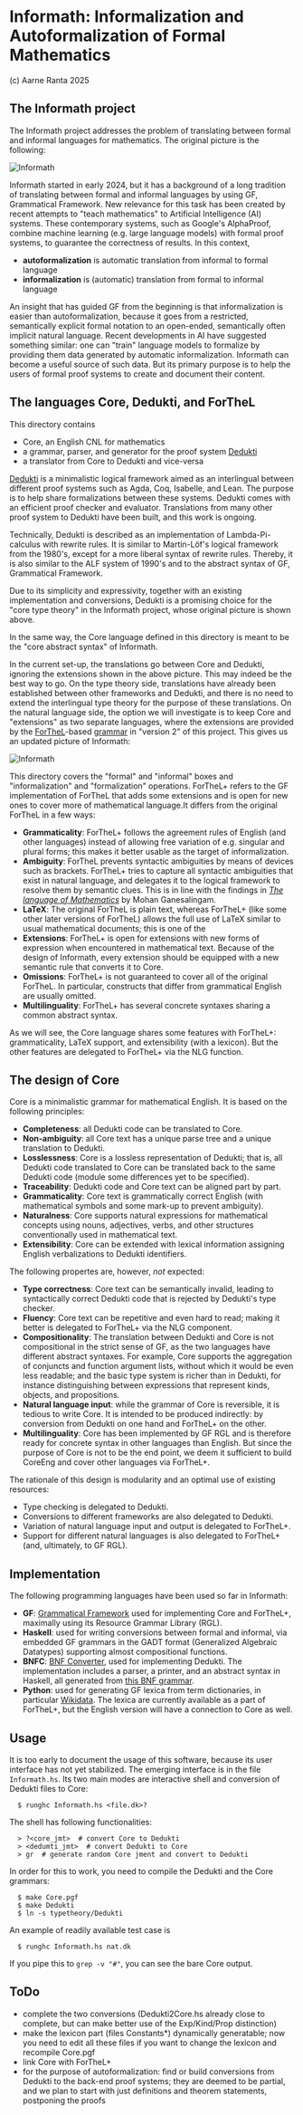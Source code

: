 # Informath: Informalization and Autoformalization of Formal Mathematics

(c) Aarne Ranta 2025

## The Informath project

The Informath project addresses the problem of translating between formal and informal languages for mathematics. The original picture is the following:

![Informath](./informath.png)

Informath started in early 2024, but it has a background of a long tradition of translating between formal and informal languages by using GF, Grammatical Framework. New relevance for this task has been created by recent attempts to "teach mathematics" to Artificial Intelligence (AI) systems. These contemporary systems, such as Google's AlphaProof, combine machine learning (e.g. large language models) with formal proof systems, to guarantee the correctness of results. In this context,

- **autoformalization** is automatic translation from informal to formal language
- **informalization** is (automatic) translation from formal to informal language

An insight that has guided GF from the beginning is that informalization is easier than autoformalization, because it goes from a restricted, semantically explicit formal notation to an open-ended, semantically often implicit natural language. Recent developments in AI have suggested something similar: one can "train" language models to formalize by providing them data generated by automatic informalization. Informath can become a useful source of such data. But its primary purpose is to help the users of formal proof systems to create and document their content.


## The languages Core, Dedukti, and ForTheL

This directory contains
- Core, an English CNL for mathematics
- a grammar, parser, and generator for the proof system [Dedukti](https://deducteam.github.io/)
- a translator from Core to Dedukti and vice-versa

[Dedukti](https://deducteam.github.io/) is a minimalistic logical framework aimed as an interlingual between different proof systems such as Agda, Coq, Isabelle, and Lean.
The purpose is to help share formalizations between these systems.
Dedukti comes with an efficient proof checker and evaluator.
Translations from many other proof system to Dedukti have been built, and this work is ongoing.

Technically, Dedukti is described as an implementation of Lambda-Pi-calculus with rewrite rules.
It is similar to Martin-Löf's logical framework from the 1980's, except for a more liberal syntax of rewrite rules.
Thereby, it is also similar to the ALF system of 1990's and to the abstract syntax of GF, Grammatical Framework.

Due to its simplicity and expressivity, together with an existing implementation and conversions, Dedukti is a promising choice for the "core type theory" in the Informath project, whose original picture is shown above.

In the same way, the Core language defined in this directory is meant to be the "core abstract syntax" of Informath.

In the current set-up, the translations go between Core and Dedukti, ignoring the extensions shown in the above picture. This may indeed be the best way to go. On the type theory side, translations have already been established between other frameworks and Dedukti, and there is no need to extend the interlingual type theory for the purpose of these translations. On the natural language side, the option we will investigate is to keep Core and "extensions" as two separate languages, where the extensions are provided by the [ForTheL](http://nevidal.org/download/forthel.pdf)-based [grammar](../forthel/) in "version 2" of this project. This gives us an updated picture of Informath:

![Informath](./informath-dedukti-core.png)

This directory covers the "formal" and "informal" boxes and "informalization" and "formalization" operations. ForTheL+ refers to the GF implementation of ForTheL that adds some extensions and is open for new ones to cover more of mathematical language.It differs from the original ForTheL in a few ways:

- **Grammaticality**: ForTheL+ follows the agreement rules of English (and other languages) instead of allowing free variation of e.g. singular and plural forms; this makes it better usable as the target of informalization.
- **Ambiguity**: ForTheL prevents syntactic ambiguities by means of devices such as brackets. ForTheL+ tries to capture all syntactic ambiguities that exist in natural language, and delegates it to the logical framework to resolve them by semantic clues. This is in line with the findings in [*The language of Mathematics*](https://link.springer.com/book/10.1007/978-3-642-37012-0) by Mohan Ganesalingam.
- **LaTeX**: The original ForTheL is plain text, whereas ForTheL+ (like some other later versions of ForTheL) allows the full use of LaTeX similar to usual mathematical documents; this is one of the
- **Extensions**: ForTheL+ is open for extensions with new forms of expression when encountered in mathematical text. Because of the design of Informath, every extension should be equipped with a new semantic rule that converts it to Core.
- **Omissions**: ForTheL+ is not guaranteed to cover all of the original ForTheL. In particular, constructs that differ from grammatical English are usually omitted.
- **Multilinguality**: ForTheL+ has several concrete syntaxes sharing a common abstract syntax. 

As we will see, the Core language shares some features with ForTheL+: grammaticality, LaTeX support, and extensibility (with a lexicon). But the other features are delegated to ForTheL+ via the NLG function.

## The design of Core

Core is a minimalistic grammar for mathematical English. It is based on the following principles:

- **Completeness**: all Dedukti code can be translated to Core.
- **Non-ambiguity**: all Core text has a unique parse tree and a unique translation to Dedukti.
- **Losslessness**: Core is a lossless representation of Dedukti; that is, all Dedukti code translated to Core can be translated back to the same Dedukti code (module some differences yet to be specified).
- **Traceability**: Dedukti code and Core text can be aligned part by part.
- **Grammaticality**: Core text is grammatically correct English (with mathematical symbols and some mark-up to prevent ambiguity). 
- **Naturalness**: Core supports natural expressions for mathematical concepts using nouns, adjectives, verbs, and other structures conventionally used in mathematical text.
- **Extensibility**: Core can be extended with lexical information assigning English verbalizations to Dedukti identifiers.

The following propertes are, however, *not* expected:

- **Type correctness**: Core text can be semantically invalid, leading to syntactically correct Dedukti code that is rejected by Dedukti's type checker.
- **Fluency**: Core text can be repetitive and even hard to read; making it better is delegated to ForTheL+ via the NLG component.
- **Compositionality**: The translation between Dedukti and Core is not compositional in the strict sense of GF, as the two languages have different abstract syntaxes. For example, Core supports the aggregation of conjuncts and function argument lists, without which it would be even less readable; and the basic type system is richer than in Dedukti, for instance distinguishing between expressions that represent kinds, objects, and propositions.
- **Natural language input**: while the grammar of Core is reversible, it is tedious to write Core. It is intended to be produced indirectly: by conversion from Dedukti on one hand and ForTheL+ on the other.
- **Multilinguality**: Core has been implemented by GF RGL and is therefore ready for concrete syntax in other languages than English. But since the purpose of Core is not to be the end point, we deem it sufficient to build CoreEng and cover other languages via ForTheL+.

The rationale of this design is modularity and an optimal use of existing resources:

- Type checking is delegated to Dedukti.
- Conversions to different frameworks are also delegated to Dedukti.
- Variation of natural language input and output is delegated to ForTheL+.
- Support for different natural languages is also delegated to ForTheL+ (and, ultimately, to GF RGL).

## Implementation

The following programming languages have been used so far in Informath:
- **GF**: [Grammatical Framework](https://www.grammaticalframework.org/) used for implementing Core and ForTheL+, maximally using its Resource Grammar Library (RGL).
- **Haskell**: used for writing conversions between formal and informal, via embedded GF grammars in the GADT format (Generalized Algebraic Datatypes) supporting almost compositional functions.
- **BNFC**: [BNF Converter](https://bnfc.digitalgrammars.com/), used for implementing Dedukti. The implementation includes a parser, a printer, and an abstract syntax in Haskell, all generated from [this BNF grammar](./typetheory/Dedukti.bnf).
- **Python**: used for generating GF lexica from term dictionaries, in particular [Wikidata](https://www.wikidata.org/). The lexica are currently available as a part of ForTheL+, but the English version will have a connection to Core as well. 

## Usage

It is too early to document the usage of this software, because its user interface has not yet stabilized.
The emerging interface is in the file `Informath.hs`. Its two main modes are interactive shell and conversion of Dedukti files to Core:
```
  $ runghc Informath.hs <file.dk>?
```
The shell has following functionalities:
```
  > ?<core_jmt>  # convert Core to Dedukti
  > <dedumti_jmt>  # convert Dedukti to Core
  > gr  # generate random Core jment and convert to Dedukti
```
In order for this to work, you need to compile the Dedukti and the Core grammars:
```
  $ make Core.pgf
  $ make Dedukti
  $ ln -s typetheory/Dedukti
```
An example of readily available test case is
```
  $ runghc Informath.hs nat.dk
```
If you pipe this to `grep -v "#"`, you can see the bare Core output.

## ToDo

- complete the two conversions (Dedukti2Core.hs already close to complete, but can make better use of the Exp/Kind/Prop distinction)
- make the lexicon part (files Constants*) dynamically generatable; now you need to edit all these files if you want to change the lexicon and recompile Core.pgf
- link Core with ForTheL+ 
- for the purpose of autoformalization: find or build conversions from Dedukti to the back-end proof systems; they are deemed to be partial, and we plan to start with just definitions and theorem statements, postponing the proofs

